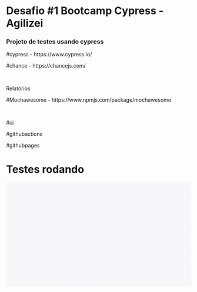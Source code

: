 <h1>Desafio #1 Bootcamp Cypress - <strong>Agilizei</strong></h1>

<h3> Projeto de testes usando cypress</h3>
<p>#cypress - https://www.cypress.io/</p>
<p>#chance -  https://chancejs.com/</p>
<br/>
<p>Relatórios</p>
<p>#Mochawesome - https://www.npmjs.com/package/mochawesome</p>
<br/>
<p>#ci</p>
<p>#githubactions</p>
<p>#githubpages</p>

<h1>Testes rodando</h1>

![Alt Text](https://github.com/martinsana/desafio_1/blob/main/register.spec.js.gif)

